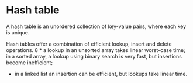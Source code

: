# Hash table

A hash table is an unordered collection of key-value pairs, where each key is unique.

Hash tables offer a combination of efficient lookup, insert and delete operations. 
8 * a lookup in an unsorted array takes linear worst-case time;
in a sorted array, a lookup using binary search is very fast, but insertions become inefficient;
* in a linked list an insertion can be efficient, but lookups take linear time.